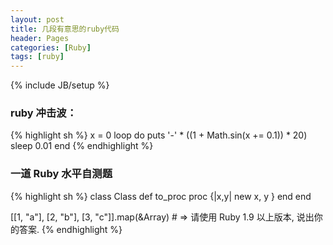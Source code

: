 ```yaml
---
layout: post
title: 几段有意思的ruby代码
header: Pages
categories: [Ruby]
tags: [ruby]
---
```


{% include JB/setup %}

### ruby 冲击波：

{% highlight sh %}
x = 0
loop do
  puts '-' * ((1 + Math.sin(x += 0.1)) * 20)
  sleep 0.01
end
{% endhighlight %}

### 一道 Ruby 水平自测题

{% highlight sh %}
class Class
  def to_proc
    proc {|x,y| new x, y }
  end
end

[[1, "a"], [2, "b"], [3, "c"]].map(&amp;Array)    # =&gt; 请使用 Ruby 1.9 以上版本, 说出你的答案.
{% endhighlight %}
